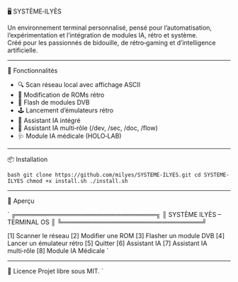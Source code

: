 
🖥️ SYSTÈME‑ILYÈS

Un environnement terminal personnalisé, pensé pour l’automatisation, l’expérimentation et l’intégration de modules IA, rétro et système.  
Créé pour les passionnés de bidouille, de rétro‑gaming et d’intelligence artificielle.

---

🚀 Fonctionnalités

- 🔍 Scan réseau local avec affichage ASCII
- 🧬 Modification de ROMs rétro
- 📡 Flash de modules DVB
- 🕹️ Lancement d’émulateurs rétro
- 🤖 Assistant IA intégré
- 🧠 Assistant IA multi‑rôle (/dev, /sec, /doc, /flow)
- 🩺 Module IA médicale (HOLO‑LAB)

---

📦 Installation

`bash
git clone https://github.com/milyes/SYSTEME-ILYES.git
cd SYSTEME-ILYES
chmod +x install.sh
./install.sh
`

---

📸 Aperçu

`
╔════════════════════════════════╗
║   SYSTÈME ILYÈS – TERMINAL OS  ║
╚════════════════════════════════╝

[1] Scanner le réseau
[2] Modifier une ROM
[3] Flasher un module DVB
[4] Lancer un émulateur rétro
[5] Quitter
[6] Assistant IA
[7] Assistant IA multi‑rôle
[8] Module IA Médicale
`

---

📜 Licence
Projet libre sous MIT.
`
